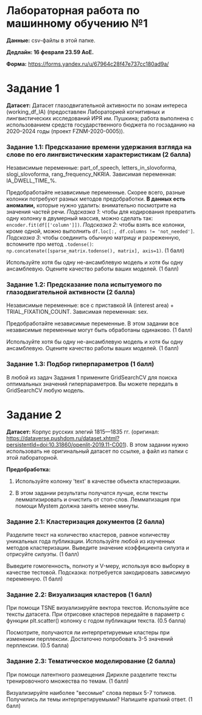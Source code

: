 # Лабораторная работа по машинному обучению №1

**Данные:** csv-файлы в этой папке.

**Дедлайн: 16 февраля 23.59 AoE.**

**Форма:** https://forms.yandex.ru/u/67964c28f47e737cc180ad9a/


# Задание 1

**Датасет:** Датасет глазодвигательной активности по зонам интереса (working_df_IA) (предоставлен Лабораторией когнитивных и лингвистических исследований ИРЯ им. Пушкина; работа выполнена с использованием средств государственного бюджета по госзаданию на 2020–2024 годы (проект FZNM-2020-0005)).

### Задание 1.1: Предсказание времени удержания взгляда на слове по его лингвистическим характеристикам (2 балла)

Независимые переменные: part_of_speech, letters_in_slovoforma, slogi_slovoforma, rang_frequency_NKRIA. Зависимая переменная: IA_DWELL_TIME_%.

Предобработайте независимые переменные. Скорее всего, разные колонки потребуют разных методов предобработки. **В данных есть аномалии,** которые нужно удалить: внимательно посмотрите на значения частей речи. _Подсказка 1_: чтобы для кодирования превратить одну колонку в двумерный массив, можно сделать так: `encoder.fit(df[['column']])`. _Подсказка 2_: чтобы взять все колонки, кроме одной, можно выполнить `df.loc[:, df.columns != 'not_needed']`. _Подсказка 3_: чтобы соединить обычную матрицу и разреженную, вспомните про метод `.todense()`: `np.concatenate([sparse_matrix.todense(), matrix], axis=1)`. (1 балл)

Используйте хотя бы одну не-ансамблевую модель и хотя бы одну ансамблевую. Оцените качество работы ваших моделей. (1 балл)

### Задание 1.2: Предсказание пола испытуемого по глазодвигательной активности (2 балла)

Независимые переменные: все с приставкой IA (interest area) + TRIAL_FIXATION_COUNT. Зависимая переменная: sex.

Предобработайте независимые переменные. В этом задании все независимые переменные могут быть обработаны одинаково. (1 балл)

Используйте хотя бы одну не-ансамблевую модель и хотя бы одну ансамблевую. Оцените качество работы ваших моделей. (1 балл)

### Задание 1.3: Подбор гиперпараметров (1 балл)

В любой из задач Задания 1 примените GridSearchCV для поиска оптимальных значений гиперпараметров. Вы можете передать в GridSearchCV любую модель. 


# Задание 2

**Датасет:** Корпус русских элегий 1815—1835 гг. (оригинал: https://dataverse.pushdom.ru/dataset.xhtml?persistentId=doi:10.31860/openlit-2019.11-C001). В этом задании нужно использовать не оригинальный датасет по ссылке, а файл из папки с этой лабораторной.

**Предобработка:** 

1. Используйте колонку 'text' в качестве объекта кластеризации.  

2. В этом задании результаты получатся лучше, если тексты лемматизировать и очистить от стоп-слов. Лемматизация при помощи Mystem должна занять менее минуты.


### Задание 2.1: Кластеризация документов (2 балла)

Разделите текст на количество кластеров, равное количеству уникальных года публикации. Используйте любой из изученных методов кластеризации. Выведите значение коэффициента силуэта и отрисуйте силуэты. (1 балл)

Выведите гомогенность, полноту и V-меру, используя всю выборку в качестве тестовой. Подсказка: потребуется закодировать зависимую переменную. (1 балл)

### Задание 2.2: Визуализация кластеров (1 балл)

При помощи TSNE визуализируйте вектора текстов. Используйте все тексты датасета. При отрисовке кластеров передайте в параметр с функции plt.scatter() колонку с годом публикации текста. (0.5 балла)

Посмотрите, получаются ли интерпретируемые кластеры при изменении перплексии. Достаточно попробовать 3-5 значений перплексии. (0.5 балла)

### Задание 2.3: Тематическое моделирование (2 балла)

При помощи латентного размещения Дирихле разделите тексты тренировочного множества по темам. (1 балл)

Визуализируйте наиболее "весомые" слова первых 5-7 топиков. Получились ли темы интерпретируемыми? Напишите краткий ответ. (1 балл)
